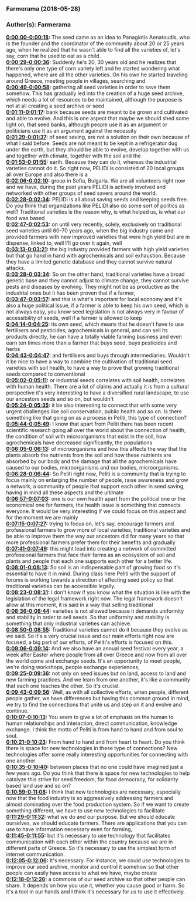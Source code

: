 ### Farmerama  (2018-05-28)  
### Author(s): Farmerama  

**[0:00:00-0:00:18](https://soundcloud.com/farmerama-radio/shorts-grow-observatory-peliti#t=0:00:00):**  The seed came as an idea to Panagiotis Aenatoudis, who is the founder and the coordinator of  the community about 20 or 25 years ago, when he realized that he wasn't able to find all  the varieties of, let's say, corn that he used to eat as a child.  
**[0:00:29-0:00:36](https://soundcloud.com/farmerama-radio/shorts-grow-observatory-peliti#t=0:00:29):**  Suddenly he's 20, 30 years old and he realizes that there's only one type of corn variety  left and he started wondering what happened, where are all the other varieties.  On his own he started traveling around Greece, meeting people in villages, searching and  
**[0:00:49-0:00:58](https://soundcloud.com/farmerama-radio/shorts-grow-observatory-peliti#t=0:00:49):**  gathering all seed varieties in order to save them somehow.  This has gradually led into the creation of a huge seed archive, which needs a lot of  resources to be maintained, although the purpose is not at all creating a seed archive or seed  
**[0:01:11-0:01:17](https://soundcloud.com/farmerama-radio/shorts-grow-observatory-peliti#t=0:01:11):**  bank because seeds are meant to be grown and cultivated and able to evolve.  And this is one aspect that maybe we should shed some light on, that seed banks, although  people use it as an argument or politicians use it as an argument against the necessity  
**[0:01:29-0:01:37](https://soundcloud.com/farmerama-radio/shorts-grow-observatory-peliti#t=0:01:29):**  of seed saving, are not a solution on their own because of what I said before.  Seeds are not meant to be kept in a refrigerator dug under the earth, but they should be able  to evolve, develop together with us and together with climate, together with the soil and the  
**[0:01:53-0:01:55](https://soundcloud.com/farmerama-radio/shorts-grow-observatory-peliti#t=0:01:53):**  earth.  Because they can do it, whereas the industrial varieties cannot do it.  So right now, PELIDI is consisted of 20 local groups all over Europe and also there is a  
**[0:02:06-0:02:10](https://soundcloud.com/farmerama-radio/shorts-grow-observatory-peliti#t=0:02:06):**  group in Sofia, Bulgaria.  We are all volunteers right now and we have, during the past years PELIDI is actively involved  and networked with other groups of seed savers around the world.  
**[0:02:28-0:02:34](https://soundcloud.com/farmerama-radio/shorts-grow-observatory-peliti#t=0:02:28):**  PELIDI is all about saving seeds and keeping seeds free.  Do you think that organizations like PELIDI also do some sort of politics as well?  Traditional varieties is the reason why, is what helped us, is what our food was based  
**[0:02:47-0:02:53](https://soundcloud.com/farmerama-radio/shorts-grow-observatory-peliti#t=0:02:47):**  on until very recently, solely, exclusively on traditional seed varieties until 60-70  years ago, when the big industry came and provided farmers with new improved varieties  that were high yield but are in dispense, linked to, well I'll go over it again, well  
**[0:03:13-0:03:21](https://soundcloud.com/farmerama-radio/shorts-grow-observatory-peliti#t=0:03:13):**  the big industry provided farmers with high yield varieties but that go hand in hand with  agrochemicals and soil exhaustion.  Because they have a limited genetic database and they cannot survive natural attacks.  
**[0:03:28-0:03:34](https://soundcloud.com/farmerama-radio/shorts-grow-observatory-peliti#t=0:03:28):**  So on the other hand, traditional varieties have a broad genetic base and they cannot  adjust to climate change, they cannot survive pests and diseases by evolving.  They might not be as productive as the industrial ones but it has been proven that if a farmer,  
**[0:03:47-0:03:57](https://soundcloud.com/farmerama-radio/shorts-grow-observatory-peliti#t=0:03:47):**  and this is what's important for local economy and it's also a huge political issue, if a  farmer is able to keep his own seed, which is not always easy, you know seed legislation  is not always very in favour of accessibility of seeds, well if a farmer is allowed to keep  
**[0:04:14-0:04:25](https://soundcloud.com/farmerama-radio/shorts-grow-observatory-peliti#t=0:04:14):**  its own seed, which means that he doesn't have to use fertilisers and pesticides, agrochemicals  in general, and can sell its products directly, he can have a totally viable farming business  and even earn ten times more than a farmer that buys seed, buys pesticides and herbs  
**[0:04:43-0:04:47](https://soundcloud.com/farmerama-radio/shorts-grow-observatory-peliti#t=0:04:43):**  and fertilisers and buys through intermediaries.  Wouldn't it be nice to have a way to combine the cultivation of traditional seed varieties  with soil health, to have a way to prove that growing traditional seeds compared to conventional  
**[0:05:02-0:05:11](https://soundcloud.com/farmerama-radio/shorts-grow-observatory-peliti#t=0:05:02):**  or industrial seeds correlates with soil health, correlates with human health.  There are a lot of claims and actually it is from a cultural perspective it's very interesting  to have a diversified rural landscape, to use our ancestors seeds and so on, but wouldn't  
**[0:05:24-0:05:35](https://soundcloud.com/farmerama-radio/shorts-grow-observatory-peliti#t=0:05:24):**  it be also interesting to connect that with some very urgent challenges like soil conservation,  public health and so on.  Is there something like that going on as a process in Peliti, this type of connection?  
**[0:05:44-0:05:49](https://soundcloud.com/farmerama-radio/shorts-grow-observatory-peliti#t=0:05:44):**  I know that apart from Peliti there has been recent scientific research going all over  the world about the connection of health, the condition of soil with microorganisms  that exist in the soil, how agrochemicals have decreased significantly, the populations  
**[0:06:05-0:06:13](https://soundcloud.com/farmerama-radio/shorts-grow-observatory-peliti#t=0:06:05):**  of microorganisms and how this affects the way that the plants absorb the nutrients from  the soil and how these nutrients are absorbed by our body and the damage that all the agrochemicals  have caused to our bodies, microorganisms and our bodies, microorganisms.  
**[0:06:28-0:06:44](https://soundcloud.com/farmerama-radio/shorts-grow-observatory-peliti#t=0:06:28):**  So Peliti right now, Peliti is a community that is trying to focus mainly on enlarging  the number of people, raise awareness and grow a network, a community of people that  support each other in seed saving, having in mind all these aspects and the ultimate  
**[0:06:57-0:07:03](https://soundcloud.com/farmerama-radio/shorts-grow-observatory-peliti#t=0:06:57):**  one is our own health apart from the political one or the economical one for farmers, the  health issue is something that connects everyone.  It would be very interesting if we could focus on this aspect and for the moment we are mainly  
**[0:07:15-0:07:27](https://soundcloud.com/farmerama-radio/shorts-grow-observatory-peliti#t=0:07:15):**  trying to focus on, let's say, encourage farmers and professional farmers to grow more of local  varieties, traditional varieties and be able to improve them the way our ancestors did  for many years so that more professional farmers prefer them for their benefits and gradually  
**[0:07:41-0:07:49](https://soundcloud.com/farmerama-radio/shorts-grow-observatory-peliti#t=0:07:41):**  this might lead into creating a network of committed professional farmers that face their  farms as an ecosystem of soil and plants and people that each one supports each other for  a better life.  
**[0:08:01-0:08:13](https://soundcloud.com/farmerama-radio/shorts-grow-observatory-peliti#t=0:08:01):**  So soil is an indispensable part of growing food so it's essential to have it in mind.  During class here Peliti with the support of forums is working towards a direction of  affecting seed policy so that traditional varieties can be accessible legally.  
**[0:08:23-0:08:31](https://soundcloud.com/farmerama-radio/shorts-grow-observatory-peliti#t=0:08:23):**  I don't know if you know what the situation is like with the legislation of the legal  framework right now.  The legal framework doesn't allow at this moment, it is said in a way that selling traditional  
**[0:08:36-0:08:44](https://soundcloud.com/farmerama-radio/shorts-grow-observatory-peliti#t=0:08:36):**  varieties is not allowed because it demands uniformity and stability in order to sell  seeds.  So that uniformity and stability is something that only industrial varieties can achieve.  
**[0:08:50-0:08:55](https://soundcloud.com/farmerama-radio/shorts-grow-observatory-peliti#t=0:08:50):**  Traditional varieties cannot do it because they evolve as we said.  So it's a very crucial issue and our main efforts right now are focused, a big part  of our efforts, of Peliti's efforts is focused on this.  
**[0:09:06-0:09:14](https://soundcloud.com/farmerama-radio/shorts-grow-observatory-peliti#t=0:09:06):**  And we also have an annual seed festival every year, a week after Easter where people from  all over Greece and now from all over the world come and exchange seeds.  It's an opportunity to meet people, we're doing workshops, people exchange experiences,  
**[0:09:25-0:09:36](https://soundcloud.com/farmerama-radio/shorts-grow-observatory-peliti#t=0:09:25):**  not only on seed issues but on land, access to land and new farming practices.  And we learn from one another, it's like a community that each one teaches the other.  So it's crucial.  
**[0:09:43-0:09:56](https://soundcloud.com/farmerama-radio/shorts-grow-observatory-peliti#t=0:09:43):**  Well, as with all collective efforts, when people, different people gather, we have differences  but having this common ground in mind, we try to find the connections that unite us  and step on it and evolve and continue.  
**[0:10:07-0:10:13](https://soundcloud.com/farmerama-radio/shorts-grow-observatory-peliti#t=0:10:07):**  You seem to give a lot of emphasis on the human to human relationships and interaction,  direct communication, knowledge exchange.  I think the motto of Peliti is from hand to hand and from soul to soul.  
**[0:10:21-0:10:23](https://soundcloud.com/farmerama-radio/shorts-grow-observatory-peliti#t=0:10:21):**  From hand to hand and from heart to heart.  Do you think there is space for new technologies in these type of connections?  New technologies offer some really interesting opportunities for connecting with one another  
**[0:10:35-0:10:40](https://soundcloud.com/farmerama-radio/shorts-grow-observatory-peliti#t=0:10:35):**  between places that no one could have imagined just a few years ago.  Do you think that there is space for new technologies to help catalyze this strive for seed freedom,  for food democracy, for solidarity based land use and so on?  
**[0:10:59-0:11:08](https://soundcloud.com/farmerama-radio/shorts-grow-observatory-peliti#t=0:10:59):**  I think that new technologies are necessary, especially now that the food industry is so  aggressively addressing farmers and almost dominating over the food production system.  So if we want to create something different, we have to use new technologies to facilitate  
**[0:11:29-0:11:32](https://soundcloud.com/farmerama-radio/shorts-grow-observatory-peliti#t=0:11:29):**  what we do and our purpose.  But we should educate ourselves, we should educate farmers.  There are applications that you can use to have information necessary even for farming,  
**[0:11:45-0:11:55](https://soundcloud.com/farmerama-radio/shorts-grow-observatory-peliti#t=0:11:45):**  but it's necessary to use technology that facilitates communication with each other  within the country because we are in different parts of Greece.  So it's necessary to use the simplest form of internet communication.  
**[0:12:05-0:12:06](https://soundcloud.com/farmerama-radio/shorts-grow-observatory-peliti#t=0:12:05):**  It's necessary.  For instance, we could use technologies to improve our seed archive, monitor and control  it somehow so that other people can easily have access to what we have, maybe create  
**[0:12:18-0:12:26](https://soundcloud.com/farmerama-radio/shorts-grow-observatory-peliti#t=0:12:18):**  a commons of our seed archive so that other people can share.  It depends on how you use it, whether you cause good or harm.  So it's a tool in our hands and I think it's necessary for us to use it effectively.  